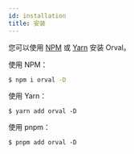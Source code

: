 ```yaml
---
id: installation
title: 安装
---
```


您可以使用 <a href="https://npmjs.com" target="_blank">NPM</a> 或 <a href="https://yarnpkg.com" target="_blank">Yarn</a> 安装 Orval。

使用 NPM：

```bash
$ npm i orval -D
```

使用 Yarn：

```
$ yarn add orval -D
```

使用 pnpm：

```
$ pnpm add orval -D
```
